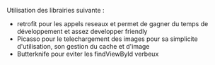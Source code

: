 Utilisation des librairies suivante :
 - retrofit pour les appels reseaux et permet de gagner du temps de développement et assez developper friendly
 - Picasso pour le telechargement des images pour sa simplicite d'utilisation, son gestion du cache et d'image
 - Butterknife pour eviter les findViewById verbeux

